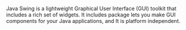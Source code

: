 Java Swing is a lightweight Graphical User Interface (GUI) toolkit that includes a rich set of widgets. It includes package lets you make GUI components for your Java applications, and It is platform independent.
